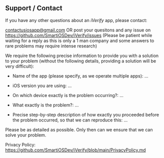 ## Support / Contact


If you have any other questions about an *iVerify* app, please contact:

contactusiosapp@gmail.com OR post your quesitons and any issue on https://github.com/SmartiOSDev/iVerify/issues
(Please be patient while waiting for a reply as this is only a 1 man company and some answers to rare problems may require intense research)

We require the following precise information to provide you with a solution to your problem (without the following details, providing a solution will be very difficult):

- Name of the app (please specify, as we operate multiple apps): …

- iOS version you are using: …

- On which device exactly is the problem occurring?: …

- What exactly is the problem?: …

- Precise step-by-step description of how exactly you proceeded before the problem occurred, so that we can reproduce this: …


Please be as detailed as possible. Only then can we ensure that we can solve your problem.

Privacy Policy: https://github.com/SmartiOSDev/iVerify/blob/main/PrivacyPolicy.md
